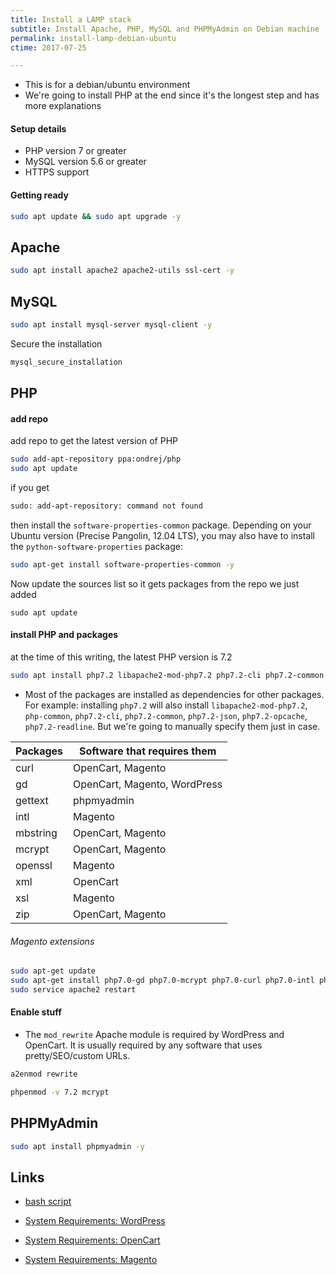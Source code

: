 ```yaml
---
title: Install a LAMP stack
subtitle: Install Apache, PHP, MySQL and PHPMyAdmin on Debian machine
permalink: install-lamp-debian-ubuntu
ctime: 2017-07-25

---
```


- This is for a debian/ubuntu environment
- We're going to install PHP at the end since it's the longest step and has more explanations

#### Setup details

- PHP version 7 or greater
- MySQL version 5.6 or greater
- HTTPS support

#### Getting ready

```bash
sudo apt update && sudo apt upgrade -y
```

## Apache

```bash
sudo apt install apache2 apache2-utils ssl-cert -y
```

## MySQL

```bash
sudo apt install mysql-server mysql-client -y
```

Secure the installation 

```bash
mysql_secure_installation
```

## PHP

#### add repo

add repo to get the latest version of PHP

```bash
sudo add-apt-repository ppa:ondrej/php
sudo apt update
```

if you get

```bash
sudo: add-apt-repository: command not found
```

then install the `software-properties-common` package. Depending on your Ubuntu version (Precise Pangolin, 12.04 LTS), you may also have to install the `python-software-properties` package:

```bash
sudo apt-get install software-properties-common -y
```

Now update the sources list so it gets packages from the repo we just added

```
sudo apt update
```

#### install PHP and packages
at the time of this writing, the latest PHP version is 7.2

```bash
sudo apt install php7.2 libapache2-mod-php7.2 php7.2-cli php7.2-common php-curl php7.2-curl php7.2-dev php7.2-gd php7.2-intl php7.2-mcrypt php7.2-mbstring php7.2-mysql php7.2-pspell php7.2-recode php7.2-xml php-imagick php-pear php-gettext -y

```

- Most of the packages are installed as dependencies for other packages. For example: installing `php7.2` will also install `libapache2-mod-php7.2`, `php-common`, `php7.2-cli`, `php7.2-common`, `php7.2-json`, `php7.2-opcache`, `php7.2-readline`. But we're going to manually specify them just in case.

| Packages    | Software that requires them |
|-------------|-----------------------------|
| curl | OpenCart, Magento |
| gd | OpenCart, Magento, WordPress |
| gettext | phpmyadmin |
| intl | Magento |
| mbstring | OpenCart, Magento |
| mcrypt | OpenCart, Magento |
| openssl | Magento |
| xml | OpenCart |
| xsl | Magento |
| zip | OpenCart, Magento |


###### Magento extensions

```bash
sudo apt-get update
sudo apt-get install php7.0-gd php7.0-mcrypt php7.0-curl php7.0-intl php7.0-xsl php7.0-mbstring php7.0-openssl php7.0-zip
sudo service apache2 restart
```

#### Enable stuff

- The `mod_rewrite` Apache module is required by WordPress and OpenCart. It is usually required by any software that uses pretty/SEO/custom URLs.

```bash
a2enmod rewrite
```

```bash
phpenmod -v 7.2 mcrypt
```

## PHPMyAdmin

```bash
sudo apt install phpmyadmin -y
```

Links
---

- [bash script](https://github.com/aamnah/bash-scripts/blob/master/install_lamp_debian.sh)

- [System Requirements: WordPress](https://wordpress.org/about/requirements/)
- [System Requirements: OpenCart](http://docs.opencart.com/requirements/)
- [System Requirements: Magento](http://docs.magento.com/m1/ce/user_guide/magento/system-requirements.html)